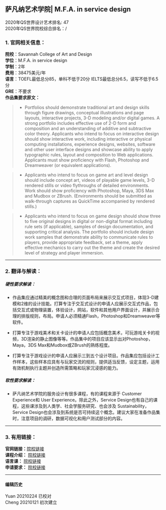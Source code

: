 ##  萨凡纳艺术学院| M.F.A. in service design
2020年QS世界设计艺术排名: 47   
2020年QS世界院校综合排名：/

### 1. 官网相关信息：

**院校**：Savannah College of Art and Design  
**学位**：M.F.A. in service design  
**学制**：2年  
**费用**：38475美元/年  
**语言**：TOEFL最低总分85，单科不低于20分
         IELTS最低总分6.5，读写不低于6.5分  
**GRE**：不要求      
**作品集要求原文：**  
> - Portfolios should demonstrate traditional art and design skills through figure drawings, conceptual illustrations and page layouts, interactive projects, 3-D modeling and/or digital games. A strong portfolio includes effective use of 2-D form and composition and an understanding of additive and subtractive color theory. Applicants who intend to focus on interactive design should show interactive work, including interactive or physical computing installations, experience designs, websites, software and other user interface designs and showcase ability to apply typographic rules, layout and composition to Web applications. Applicants must show proficiency with Flash, Photoshop and Dreamweaver (or equivalent applications).

> - Applicants who intend to focus on game art and level design should include concept art, videos of playable game levels, 3-D rendered stills or video flythroughs of detailed environments. Work should show proficiency with Photoshop, Maya, 3DS Max and Mudbox or ZBrush. (Environments should be submitted as walk-through captures as QuickTime accompanied by rendered stills.)

> - Applicants who intend to focus on game design should show three to five original designs in digital or non-digital format including rule sets (if applicable), samples of design documentation, and supporting critical analysis. The portfolio should include design work samples that demonstrate ability to communicate rules to players, provide appropriate feedback, set a theme, apply effective mechanics to carry out the theme and create the desired level of strategy and player immersion.

---


### 2. 翻译与解读：

##### 硬性要求解读：
- 作品集应通过精美的概念图和合理的页面布局来展示交互式项目，体现3-D建模和2维的设计技能。打算专注于交互式设计的申请人应展示交互式作品，包括交互式或物理装置，体验设计，网站，软件和其他用户界面设计，并展示合理的排版规则，布局。申请人必须精通Flash，Photoshop和Dreamweaver等软件。

- 打算专注于游戏美术和关卡设计的申请人应包括概念美术，可玩游戏关卡的视频，3D渲染的静止图像等等。作品集中的项目应该显示出对Photoshop，Maya，3DS Max和Mudbox或ZBrush的熟练程度。

- 打算专注于游戏设计的申请人应展示三到五个设计项目。作品集应包括设计工作样本，这些样本应具有与玩家交流的规则，提供适当反馈，设定主题，运用有效机制执行主题并创造所需策略和玩家沉浸感的能力。


##### 软性要求解读：
- 萨凡纳艺术学院的服务设计有很多课程，有的课程来源于 Customer Experience和 User Experience。除此之外，Service Design也有自己的课程，这些课涉及到人类学、社会学服务研究、也会涉及 Sustainability，Service Design也会涉及到系统是否可持续这个概念。建议大家在准备作品集时，注意项目的调研，数据可视化和用户测试部分的内容。

---

### 3. 有用链接：

**官网链接：**[院校链接](https://www.scad.edu/academics/programs/service-design/degrees/mfa)  
**课程介绍：** [院校链接](https://www.scad.edu/academics/programs/service-design/degrees/mfa)  
**语言课：** [院校链接](https://www.scad.edu/admission/admission-information/evidence-english-proficiency-students-whose-first-language-not-english)  
**申请要求：** [院校链接](https://www.scad.edu/admission/admission-information)  


---


#### 编辑历史
Yuan 20210224 已校对  
Cheng 20210121 初次建立  
